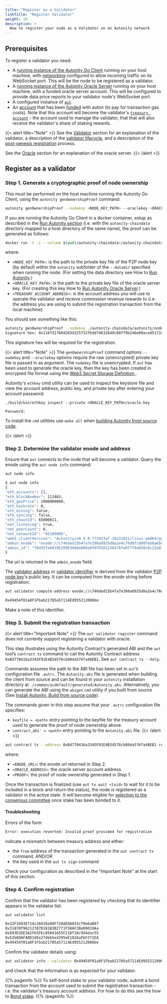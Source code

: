 ```yaml
---
title: "Register as a Validator"
linkTitle: "Register Validator"
weight: 10
description: >
  How to register your node as a Validator on an Autonity network
---
```


## Prerequisites

To register a validator you need:

- A [running instance of the Autonity Go Client](/node-operators/) running on your host machine, with [networking](/node-operators/install-aut/#network) configured to allow incoming traffic on its WebSocket port.  This will be the node to be registered as a validator.
- A [running instance of the Autonity Oracle Server](/oracle/) running on your host machine, with a funded oracle server account. This will be configured to provide data price reports to your  validator node's WebSocket port.
- A configured instance of [`aut`](/account-holders/setup-aut/).
- An [account](/account-holders//create-acct/) that has been [funded](/account-holders/fund-acct/) with auton (to pay for transaction gas costs). Note that this account will become the validator's [`treasury account`](/concepts/validator/#treasury-account) - the account used to manage the validator, that that will also receive the validator's share of staking rewards.

{{< alert title="Note" >}}
See the [Validator](/concepts/validator/) section for an explanation of the validator, a description of the [validator lifecycle](/concepts/validator/#validator-lifecycle), and a description of the [post-genesis registration](/concepts/validator/#post-genesis-registration) process.

See the [Oracle](/concepts/oracle-server/) section for an explanation of the oracle server.
{{< /alert >}}

## Register as a validator

### Step 1. Generate a cryptographic proof of node ownership

This must be performed on the host machine running the Autonity Go Client, using the `autonity genOwnershipProof` command:

```bash
autonity genOwnershipProof --nodekey <NODE_KEY_PATH> --oraclekey <ORACLE_KEY_PATH> <TREASURY_ACCOUNT_ADDRESS>
```

If you are running the Autonity Go Client in a docker container, setup as described in the [Run Autonity section](../../node-operators/run-aut#run-docker) (i.e. with the `autonity-chaindata` directory mapped to a host directory of the same name), the proof can be generated as follows:

```bash
docker run -t -i --volume $(pwd)/autonity-chaindata:/autonity-chaindata --name autonity-proof --rm ghcr.io/autonity/autonity:latest genOwnershipProof --nodekey ./autonity-chaindata/autonity/nodekey --oraclekey <ORACLE_KEY_PATH> <TREASURY_ACCOUNT_ADDRESS>
```

where:

  - `<NODE_KEY_PATH>`: is the path to the private key file of the P2P node key (by default within the `autonity` subfolder of the `--datadir` specified when running the node. (For setting the data directory see How to [Run Autonity](/node-operators/run-aut/).)
  - `<ORACLE_KEY_PATH>`: is the path to the private key file of the oracle server key. (For creating this key How to [Run Autonity Oracle Server](/oracle/run-oracle/).)
  - `<TREASURY_ACCOUNT_ADDRESS>`: is the account address you will use to operate the validator and receive commission revenue rewards to (i.e. the address you are using to submit the registration transaction from the local machine).

You should see something like this:

```bash
autonity genOwnershipProof --nodekey ./autonity-chaindata/autonity/nodekey --oraclekey oracle.key 0xd4eddde5d1d0d7129a7f9c35ec55254f43b8e6d4
Signature hex: 0x116f317684203d325732fbdd74632649c60ff9b246e09aced5172a0ab87ed8014b43cdce2f4c745e7c18272bc360066ee8b737bbbf27b82f9ddcd18cdc792f29012b5c3aad85f54fb2ff530a69dbd5cb5bf27dfc1658bc6f496dba4bec7d12e65a243ec8f79a4b5fbc6913273072dd1eaddee6e3b8fb699ba9b924c7d015a9c35c00
```

This signature hex will be required for the registration.

{{< alert title="Note" >}}
The `genOwnershipProof` command options `--nodekey` and `--oraclekey` options require the raw (unencrypted) private key file is passed in as argument. The `nodekey` file is unencrypted. If `aut` has been used to generate the oracle key, then the key has been created in encrypted file format using the [Web3 Secret Storage Definition <i class='fas fa-external-link-alt'></i>](https://ethereum.org/en/developers/docs/data-structures-and-encoding/web3-secret-storage/).

Autonity's `ethkey` cmd utility can be used to inspect the keystore file and view the account address, public key, and private key after entering your account password:

```
./build/bin/ethkey inspect --private <ORACLE_KEY_PATH>/oracle.key                   

Password: 
```
To install the `cmd` utilities use `make all` when [building Autonity from source code](/node-operators/install-aut/#install-source).

{{< /alert >}}

### Step 2. Determine the validator enode and address

<!-- Seems like it should be possible to do this from the host machine with an `autonity ...` cmd. -->

Ensure that `aut` connects to the node that will become a validator.  Query the enode using the `aut node info` command:

```bash
aut node info
```
```bash
$ aut node info
{
"eth_accounts": [],
"eth_blockNumber": 113463,
"eth_gasPrice": 1000000000,
"eth_hashrate": 0,
"eth_mining": false,
"eth_syncing": false,
"eth_chainId": 65000011,
"net_listening": true,
"net_peerCount": 0,
"net_networkId": "65100000",
"web3_clientVersion": "Autonity/v0.9.0-773923af-20221021/linux-amd64/go1.18.1",
"admin_enode": "enode://c746ded15b4fa7e398a8925d8a2e4c76d9fc8007eb8a6b8ad408a18bf66266b9d03dd9aa26c902a4ac02eb465d205c0c58b6f5063963fc752806f2681287a915@51.89.151.55:30303",
"admin_id": "f8d35fa6019628963668e868a9f070101236476fe077f4a058c0c22e81b8a6c9"
}
```

The url is returned in the `admin_enode` field.

The [validator address](/concepts/validator/#validator-identifier) or [validator identifier](/concepts/validator/#validator-identifier) is derived from the validator [P2P node key](/concepts/validator/#p2p-node-key)'s public key.  It can be computed from the enode string before registration:

```bash
aut validator compute-address enode://c746ded15b4fa7e398a8925d8a2e4c76d9fc8007eb8a6b8ad408a18bf66266b9d03dd9aa26c902a4ac02eb465d205c0c58b6f5063963fc752806f2681287a915@51.89.151.55:30303
```
```bash
0x49454f01a8F1Fbab21785a57114Ed955212006be
```

Make a note of this identifier.

### Step 3. Submit the registration transaction

{{< alert title="Important Note" >}}
The `aut validator register` command does not currently support registering a validator with oracle.

This step illustrates using the Autonity Contract’s generated ABI and the `aut` tool’s `contract tx` command to call the Autonity Contract address `0xBd770416a3345F91E4B34576cb804a576fa48EB1`. See `aut contract tx --help`.

Commands assumes the path to the ABI file has been set in `aut`’s configuration file `.autrc`. The `Autonity.abi` file is generated when building the client from source and can be found in your `autonity` installation directory at `./common/acdefault/generated/Autonity.abi`. Alternatively, you can generate the ABI using the `abigen` `cmd` utility if you built from source (See [Install Autonity, Build from source code](/node-operators/install-aut/#install-source)).

The commands given in this step assume that your `.autrc` configuration file specifies:

- `keyfile = <path>` entry pointing to the keyfile for the treasury account used to generate the proof of node ownership above.
- `contract_abi' = <path>` entry pointing to the `Autonity.abi` file.
{{< /alert >}}

```bash
aut contract tx --address 0xBd770416a3345F91E4B34576cb804a576fa48EB1 registerValidator <ENODE_URL> <ORACLE_ADDRESS> <PROOF> | aut tx sign - | aut tx send -
```
<!--
{{< alert title="Important Note" >}}
The commands given in this step assume that your `.autrc` configuration file contains a `keyfile = <path>` entry pointing to the keyfile for the treasury account used to generate the proof of node ownership above.  If this is not the case, use the `--keyfile` option in the `aut validator register` and `aut tx sign` command below, to ensure that the registration transaction is compatible with the proof.
{{< /alert >}}

```bash
aut validator register <ENODE_URL> `<ORACLE_ADDRESS>` <PROOF> | aut tx sign - | aut tx send -
```
-->

where:

- `<ENODE_URL>`: the enode url returned in Step 2.
- `<ORACLE_ADDRESS>`: the oracle server account address.
- `<PROOF>`: the proof of node ownership generated in Step 1.

Once the transaction is finalized (use `aut tx wait <txid>` to wait for it to be included in a block and return the status), the node is registered as a validator in the active state. It will become eligible for [selection to the consensus committee](/concepts/validator/#eligibility-for-selection-to-consensus-committee) once stake has been bonded to it.

#### Troubleshooting

Errors of the form
```bash
Error: execution reverted: Invalid proof provided for registration
```
indicate a mismatch between treasury address and either:
<!--
- the `from` address of the transaction generated in the `aut validator register` command, AND/OR

-->
- the `from` address of the transaction generated in the `aut contract tx` command, AND/OR
- the key used in the `aut tx sign` command

Check your configuration as described in the "Important Note" at the start of this section.

### Step 4. Confirm registration

Confirm that the validator has been registered by checking that its identifier appears in the validator list:
```bash
aut validator list
```
```bash
0x32F3493Ef14c28419a98Ff20dE8A033cf9e6aB97
0x31870f96212787D181B3B2771F58AF2BeD0019Aa
0xE03D1DE3A2Fb5FEc85041655F218f18c9d4dac55
0x52b89AFA0D1dEe274bb5e4395eE102AaFbF372EA
0x49454f01a8F1Fbab21785a57114Ed955212006be
```

Confirm the validator details using:

```bash
aut validator info --validator 0x49454f01a8F1Fbab21785a57114Ed955212006be
```

and check that the information is as expected for your validator.

{{% pageinfo %}}
To self-bond stake to your validator node, submit a bond transaction from the account used to submit the registration transaction - i.e. the validator's treasury account address. For how to  do this see the how to [Bond stake](/delegators/bond-stake/).
{{% /pageinfo %}}
